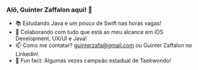 ### Alô, Guinter Zaffalon aqui! 👋

- 📚 Estudando Java e um pouco de Swift nas horas vagas!
- 👊 Colaborando com tudo que está ao meu alcance em iOS Development, UX/UI e Java!
- 📫 Como me contatar? guinterzafa@gmail.com ou Guinter Zaffalon no LinkedIn!
- 🥋 Fun fact: Algumas vezes campeão estadual de Taekwondo!
